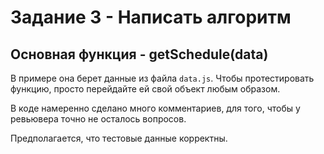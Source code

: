 # Задание 3 - Написать алгоритм

## Основная функция - getSchedule(data)

В примере она берет данные из файла `data.js`. Чтобы протестировать функцию, просто перейдайте ей свой объект любым образом.

В коде намеренно сделано много комментариев, для того, чтобы у ревьювера точно не осталось вопросов.

Предполагается, что тестовые данные корректны.